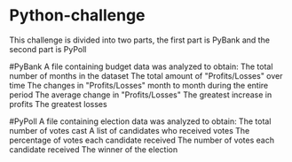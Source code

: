 # Python-challenge

This challenge is divided into two parts, the first part is PyBank and the second part is PyPoll

#PyBank
A file containing budget data was analyzed to obtain:
    The total number of months in the dataset
    The total amount of "Profits/Losses" over time
    The changes in "Profits/Losses" month to month during the entire period
    The average change in "Profits/Losses"
    The greatest increase in profits
    The greatest losses

#PyPoll
A file containing election data was analyzed to obtain:
    The total number of votes cast
    A list of candidates who received votes
    The percentage of votes each candidate received
    The number of votes each candidate received
    The winner of the election
